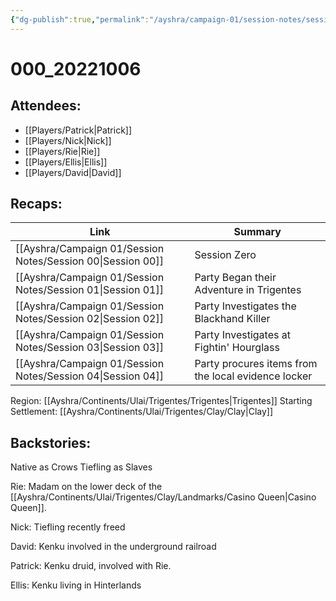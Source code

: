 ```yaml
---
{"dg-publish":true,"permalink":"/ayshra/campaign-01/session-notes/session-00/","dgShowLocalGraph":true}
---
```


# 000_20221006

## Attendees:
- [[Players/Patrick\|Patrick]]
- [[Players/Nick\|Nick]]
- [[Players/Rie\|Rie]]
- [[Players/Ellis\|Ellis]]
- [[Players/David\|David]]

## Recaps:
| Link                                                           | Summary                                             |
| -------------------------------------------------------------- | --------------------------------------------------- |
| [[Ayshra/Campaign 01/Session Notes/Session 00\|Session 00]] | Session Zero                                        |
| [[Ayshra/Campaign 01/Session Notes/Session 01\|Session 01]] | Party Began their Adventure in Trigentes            |
| [[Ayshra/Campaign 01/Session Notes/Session 02\|Session 02]] | Party Investigates the Blackhand Killer             |
| [[Ayshra/Campaign 01/Session Notes/Session 03\|Session 03]] | Party Investigates at Fightin' Hourglass            |
| [[Ayshra/Campaign 01/Session Notes/Session 04\|Session 04]] | Party procures items from the local evidence locker |


Region: [[Ayshra/Continents/Ulai/Trigentes/Trigentes\|Trigentes]]
Starting Settlement: [[Ayshra/Continents/Ulai/Trigentes/Clay/Clay\|Clay]]

## Backstories:


Native as Crows
Tiefling as Slaves


Rie:
Madam on the lower deck of the [[Ayshra/Continents/Ulai/Trigentes/Clay/Landmarks/Casino Queen\|Casino Queen]]. 

Nick:
Tiefling recently freed

David:
Kenku involved in the underground railroad

Patrick:
Kenku druid, involved with Rie.

Ellis:
Kenku living in Hinterlands
